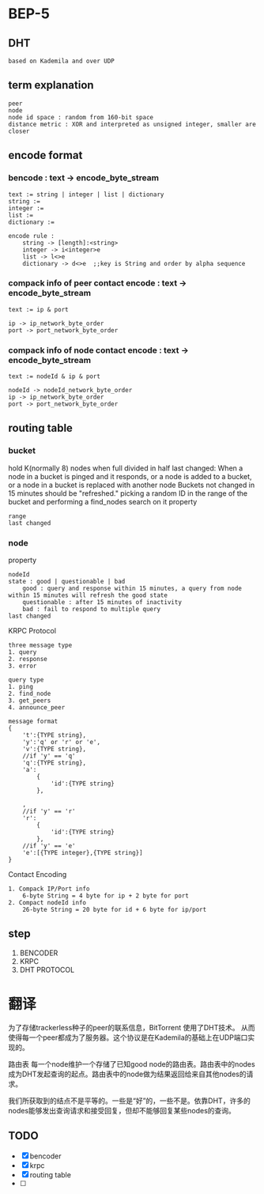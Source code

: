 # BEP-5

## DHT
    based on Kademila and over UDP
    
## term explanation
    peer 
    node
    node id space : random from 160-bit space
    distance metric : XOR and interpreted as unsigned integer, smaller are closer 

## encode format

### bencode : text -> encode_byte_stream    
    text := string | integer | list | dictionary
    string := 
    integer :=
    list :=
    dictionary :=
    
    encode rule : 
        string -> [length]:<string>
        integer -> i<integer>e
        list -> l<>e
        dictionary -> d<>e  ;;key is String and order by alpha sequence

### compack info of peer contact encode : text -> encode_byte_stream
    text := ip & port
    
    ip -> ip_network_byte_order
    port -> port_network_byte_order

### compack info of node contact encode : text -> encode_byte_stream
    text := nodeId & ip & port
    
    nodeId -> nodeId_network_byte_order
    ip -> ip_network_byte_order
    port -> port_network_byte_order

## routing table

### bucket
hold K(normally 8) nodes
when full divided in half
last changed: When a node in a bucket is pinged and it responds, or a node is added to a bucket, or a node in a bucket is replaced with another node
Buckets not changed in 15 minutes should be "refreshed." picking a random ID in the range of the bucket and performing a find_nodes search on it
property
    
    range
    last changed


### node
property
   
    nodeId
    state : good | questionable | bad
        good : query and response within 15 minutes, a query from node within 15 minutes will refresh the good state
        questionable : after 15 minutes of inactivity
        bad : fail to respond to multiple query
    last changed

   
KRPC Protocol
    
    three message type
    1. query
    2. response
    3. error
    
    query type
    1. ping
    2. find_node
    3. get_peers
    4. announce_peer
    
    message format
    {
        't':{TYPE string},
        'y':'q' or 'r' or 'e',
        'v':{TYPE string},
        //if 'y' == 'q'
        'q':{TYPE string},
        'a':
            {
                'id':{TYPE string}
            },
        
        ,
        //if 'y' == 'r'
        'r':
            {
                'id':{TYPE string}
            },
        //if 'y' == 'e'
        'e':[{TYPE integer},{TYPE string}]
    }

Contact Encoding

    1. Compack IP/Port info
        6-byte String = 4 byte for ip + 2 byte for port
    2. Compact nodeId info
        26-byte String = 20 byte for id + 6 byte for ip/port
## step
1. BENCODER
2. KRPC
3. DHT PROTOCOL


# 翻译
为了存储trackerless种子的peer的联系信息，BitTorrent 使用了DHT技术。
从而使得每一个peer都成为了服务器。这个协议是在Kademila的基础上在UDP端口实现的。

路由表
每一个node维护一个存储了已知good node的路由表。路由表中的nodes成为DHT发起查询的起点。路由表中的node做为结果返回给来自其他nodes的请求。

我们所获取到的结点不是平等的。一些是“好”的，一些不是。依靠DHT，许多的nodes能够发出查询请求和接受回复，但却不能够回复某些nodes的查询。


## TODO
- [x] bencoder
- [x] krpc
- [x] routing table
- [ ] 

